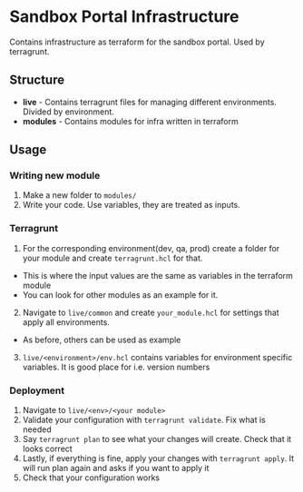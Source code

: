 # Sandbox Portal Infrastructure

Contains infrastructure as terraform for the sandbox portal. Used by terragrunt.

## Structure
+ **live** - Contains terragrunt files for managing different environments. Divided by environment.
+ **modules** - Contains modules for infra written in terraform

## Usage

### Writing new module

1. Make a new folder to `modules/`
2. Write your code. Use variables, they are treated as inputs.

### Terragrunt
1. For the corresponding environment(dev, qa, prod) create a folder for your module and create `terragrunt.hcl` for that. 
  - This is where the input values are the same as variables in the terraform module
  - You can look for other modules as an example for it.
2. Navigate to `live/common` and create `your_module.hcl` for settings that apply all environments.
  - As before, others can be used as example
3. `live/<environment>/env.hcl` contains variables for environment specific variables. It is good place for i.e. version numbers

### Deployment
1. Navigate to `live/<env>/<your module>`
2. Validate your configuration with `terragrunt validate`. Fix what is needed
3. Say `terragrunt plan` to see what your changes will create. Check that it looks correct
4. Lastly, if everything is fine, apply your changes with `terragrunt apply`. It will run plan again and asks if you want to apply it
5. Check that your configuration works
